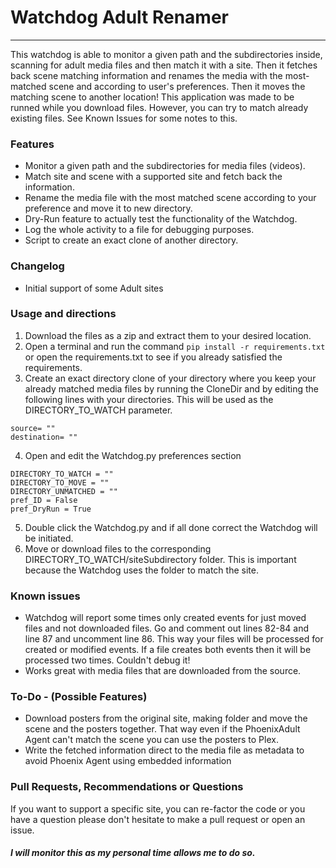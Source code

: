 # Watchdog Adult Renamer
---------------------------------------------------------------------
This watchdog is able to monitor a given path and the subdirectories inside, scanning for adult media files and then match it with a site. Then it fetches back scene matching information and renames the media with the most-matched scene and according to user's preferences. Then it moves the matching scene to another location!
This application was made to be runned while you download files. However, you can try to match already existing files. See Known Issues for some notes to this.

### Features
  - Monitor a given path and the subdirectories for media files (videos).
  - Match site and scene with a supported site and fetch back the information.
  - Rename the media file with the most matched scene according to your preference and move it to new directory.
  - Dry-Run feature to actually test the functionality of the Watchdog.
  - Log the whole activity to a file for debugging purposes.
  - Script to create an exact clone of another directory.

### Changelog
  - Initial support of some Adult sites


### Usage and directions

1. Download the files as a zip and extract them to your desired location.
2. Open a terminal and run the command `pip install -r requirements.txt` or open the requirements.txt to see if you already satisfied the requirements.
3. Create an exact directory clone of your directory where you keep your already matched media files by running the CloneDir and by editing the following lines with your directories. This will be used as the DIRECTORY_TO_WATCH parameter.
```
source= ""
destination= ""
```
4. Open and edit the Watchdog.py preferences section
```
DIRECTORY_TO_WATCH = ""
DIRECTORY_TO_MOVE = ""
DIRECTORY_UNMATCHED = ""
pref_ID = False
pref_DryRun = True
```
5. Double click the Watchdog.py and if all done correct the Watchdog will be initiated.
6. Move or download files to the corresponding DIRECTORY_TO_WATCH/siteSubdirectory folder. This is important because the Watchdog uses the folder to match the site.

### Known issues
- Watchdog will report some times only created events for just moved files and not downloaded files. Go and comment out lines 82-84 and line 87 and uncomment line 86. This way your files will be processed for created or modified events. If a file creates both events then it will be processed two times. Couldn't debug it!
- Works great with media files that are downloaded from the source.

### To-Do - (Possible Features)
- Download posters from the original site, making folder and move the scene and the posters together. That way even if the PhoenixAdult Agent can't match the scene you can use the posters to Plex.
- Write the fetched information direct to the media file as metadata to avoid Phoenix Agent using embedded information

### Pull Requests, Recommendations or Questions
If you want to support a specific site, you can re-factor the code or you have a question please don't hesitate to make a pull request or open an issue. 
##### I will monitor this as my personal time allows me to do so.